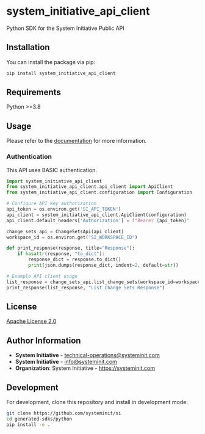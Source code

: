 # system_initiative_api_client

Python SDK for the System Initiative Public API

## Installation

You can install the package via pip:

```bash
pip install system_initiative_api_client
```

## Requirements

Python >=3.8

## Usage

Please refer to the [documentation](https://github.com/systeminit/si) for more information.

### Authentication

This API uses BASIC authentication.

```python
import system_initiative_api_client
from system_initiative_api_client.api_client import ApiClient
from system_initiative_api_client.configuration import Configuration

# Configure API key authorization
api_token = os.environ.get('SI_API_TOKEN')
api_client = system_initiative_api_client.ApiClient(configuration)
api_client.default_headers['Authorization'] = f"Bearer {api_token}"

change_sets_api = ChangeSetsApi(api_client)
workspace_id = os.environ.get("SI_WORKSPACE_ID")

def print_response(response, title="Response"):
    if hasattr(response, "to_dict"):
        response_dict = response.to_dict()
        print(json.dumps(response_dict, indent=2, default=str))

# Example API client usage
list_response = change_sets_api.list_change_sets(workspace_id=workspace_id)
print_response(list_response, "List Change Sets Response")
```

## License

[Apache License 2.0](https://www.apache.org/licenses/LICENSE-2.0.html)

## Author Information

- **System Initiative** - technical-operations@systeminit.com
- **System Initiative** - info@systeminit.com
- **Organization**: System Initiative - https://systeminit.com

## Development

For development, clone this repository and install in development mode:

```bash
git clone https://github.com/systeminit/si
cd generated-sdks/python
pip install -e .
```
